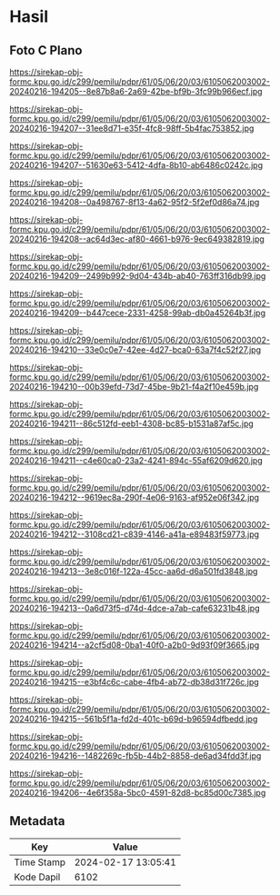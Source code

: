 # Hasil

## Foto C Plano

https://sirekap-obj-formc.kpu.go.id/c299/pemilu/pdpr/61/05/06/20/03/6105062003002-20240216-194205--8e87b8a6-2a69-42be-bf9b-3fc99b966ecf.jpg

https://sirekap-obj-formc.kpu.go.id/c299/pemilu/pdpr/61/05/06/20/03/6105062003002-20240216-194207--31ee8d71-e35f-4fc8-98ff-5b4fac753852.jpg

https://sirekap-obj-formc.kpu.go.id/c299/pemilu/pdpr/61/05/06/20/03/6105062003002-20240216-194207--51630e63-5412-4dfa-8b10-ab6486c0242c.jpg

https://sirekap-obj-formc.kpu.go.id/c299/pemilu/pdpr/61/05/06/20/03/6105062003002-20240216-194208--0a498767-8f13-4a62-95f2-5f2ef0d86a74.jpg

https://sirekap-obj-formc.kpu.go.id/c299/pemilu/pdpr/61/05/06/20/03/6105062003002-20240216-194208--ac64d3ec-af80-4661-b976-9ec649382819.jpg

https://sirekap-obj-formc.kpu.go.id/c299/pemilu/pdpr/61/05/06/20/03/6105062003002-20240216-194209--2499b992-9d04-434b-ab40-763ff316db99.jpg

https://sirekap-obj-formc.kpu.go.id/c299/pemilu/pdpr/61/05/06/20/03/6105062003002-20240216-194209--b447cece-2331-4258-99ab-db0a45264b3f.jpg

https://sirekap-obj-formc.kpu.go.id/c299/pemilu/pdpr/61/05/06/20/03/6105062003002-20240216-194210--33e0c0e7-42ee-4d27-bca0-63a7f4c52f27.jpg

https://sirekap-obj-formc.kpu.go.id/c299/pemilu/pdpr/61/05/06/20/03/6105062003002-20240216-194210--00b39efd-73d7-45be-9b21-f4a2f10e459b.jpg

https://sirekap-obj-formc.kpu.go.id/c299/pemilu/pdpr/61/05/06/20/03/6105062003002-20240216-194211--86c512fd-eeb1-4308-bc85-b1531a87af5c.jpg

https://sirekap-obj-formc.kpu.go.id/c299/pemilu/pdpr/61/05/06/20/03/6105062003002-20240216-194211--c4e60ca0-23a2-4241-894c-55af6209d620.jpg

https://sirekap-obj-formc.kpu.go.id/c299/pemilu/pdpr/61/05/06/20/03/6105062003002-20240216-194212--9619ec8a-290f-4e06-9163-af952e06f342.jpg

https://sirekap-obj-formc.kpu.go.id/c299/pemilu/pdpr/61/05/06/20/03/6105062003002-20240216-194212--3108cd21-c839-4146-a41a-e89483f59773.jpg

https://sirekap-obj-formc.kpu.go.id/c299/pemilu/pdpr/61/05/06/20/03/6105062003002-20240216-194213--3e8c016f-122a-45cc-aa6d-d6a501fd3848.jpg

https://sirekap-obj-formc.kpu.go.id/c299/pemilu/pdpr/61/05/06/20/03/6105062003002-20240216-194213--0a6d73f5-d74d-4dce-a7ab-cafe63231b48.jpg

https://sirekap-obj-formc.kpu.go.id/c299/pemilu/pdpr/61/05/06/20/03/6105062003002-20240216-194214--a2cf5d08-0ba1-40f0-a2b0-9d93f09f3665.jpg

https://sirekap-obj-formc.kpu.go.id/c299/pemilu/pdpr/61/05/06/20/03/6105062003002-20240216-194215--e3bf4c6c-cabe-4fb4-ab72-db38d31f726c.jpg

https://sirekap-obj-formc.kpu.go.id/c299/pemilu/pdpr/61/05/06/20/03/6105062003002-20240216-194215--561b5f1a-fd2d-401c-b69d-b96594dfbedd.jpg

https://sirekap-obj-formc.kpu.go.id/c299/pemilu/pdpr/61/05/06/20/03/6105062003002-20240216-194216--1482269c-fb5b-44b2-8858-de6ad34fdd3f.jpg

https://sirekap-obj-formc.kpu.go.id/c299/pemilu/pdpr/61/05/06/20/03/6105062003002-20240216-194206--4e6f358a-5bc0-4591-82d8-bc85d00c7385.jpg


## Metadata

| Key        | Value               |
| ---------- | ------------------- |
| Time Stamp | 2024-02-17 13:05:41 |
| Kode Dapil | 6102                |



